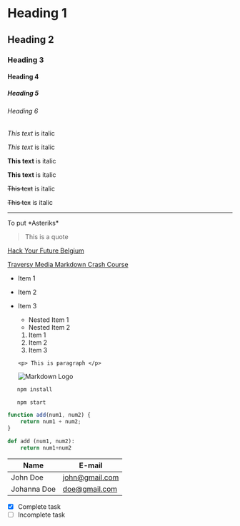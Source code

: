 <!-- Headings -->

# Heading 1
## Heading 2
### Heading 3
#### Heading 4
##### Heading 5
###### Heading 6

<!-- Italics -->
*This text* is italic

_This text_ is italic

<!-- Strong -->
**This text** is italic

__This text__ is italic

<!-- Strikethrough -->
~~This text~~ is italic

~~This tex~~ is italic

<!-- Horizontal ruler -->

---
<!-- Other -->

To put \*Asteriks\*

<!-- Blockquote -->

>This is a quote

<!-- Links -->

[Hack Your Future Belgium](https://www.hackyourfuture.net)

[Traversy Media Markdown Crash Course](https://www.youtube.com/watch?v=HUBNt18RFbo&t=923s "that's the on I followed")

<!-- Unordered list -->

* Item 1
* Item 2
* Item 3
    * Nested Item 1
    * Nested Item 2
  

  <!-- Ordered list -->

  1. Item 1
  2. Item 2
  3. Item 3
   

   <!-- Inline Code block -->

   `<p> This is paragraph </p>`

   <!-- Image -->

   ![Markdown Logo](https://markdown-here.com/img/icon256.png)

   <!-- GitHub markdown -->
```bash
   npm install

   npm start
   ```

```javascript
function add(num1, num2) {
    return num1 + num2;
}
```

```python
def add (num1, num2):
    return num1+num2
```

<!-- Tables -->

| Name | E-mail |
|------|--------|
|John Doe|john@gmail.com|
|Johanna Doe| doe@gmail.com|

<!-- Task Lists -->

* [x] Complete task
* [ ] Incomplete task
